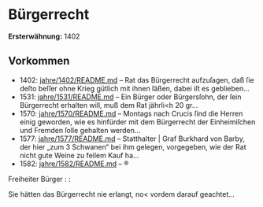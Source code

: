 # Bürgerrecht

**Ersterwähnung:** 1402

## Vorkommen
- 1402: [jahre/1402/README.md](../jahre/1402/README.md) – Rat das Bürgerrecht aufzuſagen, daß ſie deſto beſſer ohne
Krieg gütlich mit ihnen ſäßen, dabei iſt es geblieben...
- 1531: [jahre/1531/README.md](../jahre/1531/README.md) – Ein Bürger oder Bürgersſohn, der ſein Bürgerrecht
erhalten will, muß dem Rat jährli<h 20 gr...
- 1570: [jahre/1570/README.md](../jahre/1570/README.md) – Montags nach Crucis ſind die Herren einig geworden,
wie es hinfürder mit dem Bürgerrecht der Einheimiſchen
und Fremden ſolle gehalten werden...
- 1577: [jahre/1577/README.md](../jahre/1577/README.md) – Statthalter |
Graf Burkhard von Barby, der hier „zum 3 Schwanen“
bei ihm gelegen, vorgegeben, wie der Rat nicht gute Weine
zu feilem Kauf ha...
- 1582: [jahre/1582/README.md](../jahre/1582/README.md) – ®

Freiheiter Bürger : :

Sie hätten das Bürgerrecht nie erlangt, no< vordem
darauf geachtet...
